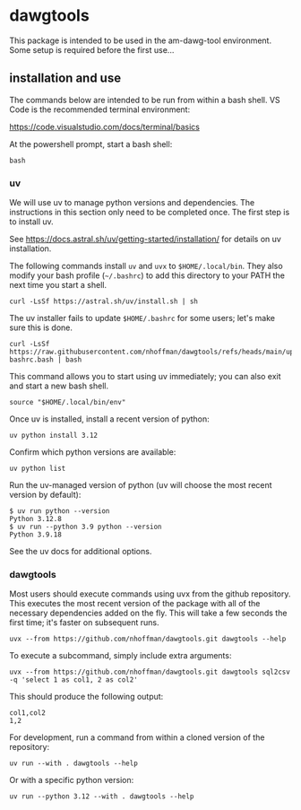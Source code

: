 # dawgtools

This package is intended to be used in the am-dawg-tool environment.
Some setup is required before the first use...

## installation and use

The commands below are intended to be run from within a bash shell. VS
Code is the recommended terminal environment:

https://code.visualstudio.com/docs/terminal/basics

At the powershell prompt, start a bash shell:

```
bash
```

### uv

We will use uv to manage python versions and dependencies. The
instructions in this section only need to be completed once. The first
step is to install uv.

See https://docs.astral.sh/uv/getting-started/installation/ for
details on uv installation.

The following commands install ``uv`` and ``uvx`` to
``$HOME/.local/bin``. They also modify your bash profile
(``~/.bashrc``) to add this directory to your PATH the next time you
start a shell.

```
curl -LsSf https://astral.sh/uv/install.sh | sh
```

The uv installer fails to update `$HOME/.bashrc` for some users; let's
make sure this is done.

```
curl -LsSf https://raw.githubusercontent.com/nhoffman/dawgtools/refs/heads/main/update-bashrc.bash | bash
```

This command allows you to start using uv immediately; you can also
exit and start a new bash shell.

```
source "$HOME/.local/bin/env"
```

Once uv is installed, install a recent version of python:

```
uv python install 3.12
```

Confirm which python versions are available:

```
uv python list
```

Run the uv-managed version of python (uv will choose the most recent
version by default):

```
$ uv run python --version
Python 3.12.8
$ uv run --python 3.9 python --version
Python 3.9.18
```

See the uv docs for additional options.

### dawgtools

Most users should execute commands using uvx from the github
repository. This executes the most recent version of the package with
all of the necessary dependencies added on the fly. This will take a
few seconds the first time; it's faster on subsequent runs.

```
uvx --from https://github.com/nhoffman/dawgtools.git dawgtools --help
```

To execute a subcommand, simply include extra arguments:

```
uvx --from https://github.com/nhoffman/dawgtools.git dawgtools sql2csv -q 'select 1 as col1, 2 as col2'
```

This should produce the following output:

```
col1,col2
1,2
```

For development, run a command from within a cloned version of the
repository:

```
uv run --with . dawgtools --help
```

Or with a specific python version:

```
uv run --python 3.12 --with . dawgtools --help
```

